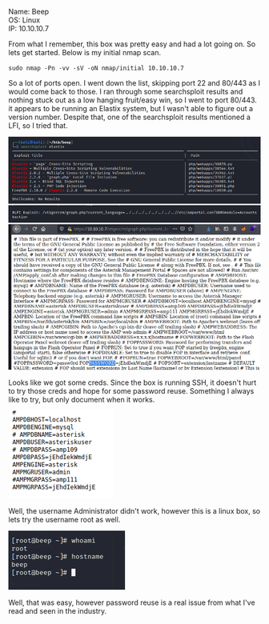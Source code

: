 Name:   Beep  
OS:     Linux  
IP:     10.10.10.7  


From what I remember, this box was pretty easy and had a lot going on.  So lets get started.  Below is my initial nmap scan.
    
    sudo nmap -Pn -vv -sV -oN nmap/initial 10.10.10.7
    
So a lot of ports open.  I went down the list, skipping port 22 and 80/443 as I would come back to those.  I ran through some searchsploit results and nothing stuck out as a low hanging fruit/easy win, so I went to port 80/443.  it appears to be running an Elastix system, but I wasn't able to figure out a version number.  Despite that, one of the searchsploit results mentioned a LFI, so I tried that.

![BeepSS.png](./BeepSS.png)  
![BeepExploit.png](./BeepExploit.png)  
![BeepLFI.png](./BeepLFI.png)  

Looks like we got some creds.  Since the box is running SSH, it doesn't hurt to try those creds and hope for some password reuse.  Something I always like to try, but only document when it works.

![BeepCreds.png](./BeepCreds.png)

Well, the username Administrator didn't work, however this is a linux box, so lets try the username root as well.

![BeepRoot.png](./BeepRoot.png)

Well, that was easy, however password reuse is a real issue from what I've read and seen in the industry.
